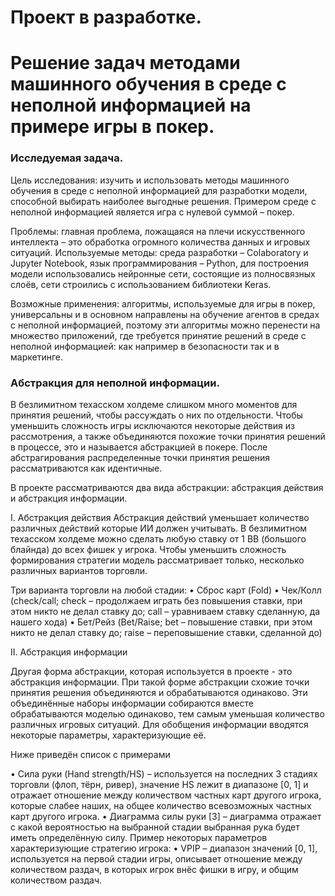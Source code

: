# Проект в разработке.

# Решение задач методами машинного обучения в среде с неполной информацией на примере игры в покер.

### Исследуемая задача.
Цель исследования: изучить и использовать методы машинного обучения в среде с неполной информацией для разработки модели, способной выбирать наиболее выгодные решения. Примером среде с неполной информацией является игра с нулевой суммой – покер.

Проблемы: главная проблема, ложащаяся на плечи искусственного интеллекта – это обработка огромного количества данных и игровых ситуаций.
Используемые методы: среда разработки – Colaboratory и Jupyter Notebook, язык программирования – Python, для построения модели использовались нейронные сети, состоящие из полносвязных слоёв, сети строились с использованием библиотеки Keras.

Возможные применения: алгоритмы, используемые для игры в покер, универсальны и в основном направлены на обучение агентов в средах с неполной информацией, поэтому эти алгоритмы можно перенести на множество приложений, где требуется принятие решений в среде с неполной информацией: как например в безопасности так и в маркетинге.

### Абстракция для неполной информации.
В безлимитном техасском холдеме слишком много моментов для принятия решений, чтобы рассуждать о них по отдельности. Чтобы уменьшить сложность игры исключаются некоторые действия из рассмотрения, а также объединяются похожие точки принятия решений в процессе, это и называется абстракцией в покере. После абстрагирования распределенные точки принятия решения рассматриваются как идентичные. 

В проекте рассматриваются два вида абстракции: абстракция действия и абстракция информации.

I.	Абстракция действия
Абстракция действий уменьшает количество различных действий которые ИИ должен учитывать. В безлимитном техасском холдеме можно сделать любую ставку от 1 BB (большого блайнда) до всех фишек у игрока. Чтобы уменьшить сложность формирования стратегии модель рассматривает только, несколько различных вариантов торговли. 

Три варианта торговли на любой стадии:
•	Сброс карт (Fold)
•	Чек/Колл (check/call; check – продолжаем играть без повышения ставки, при этом никто не делал ставку до; call – уравниваем ставку сделанную, да нашего хода)
•	Бет/Рейз (Bet/Raise; bet – повышение ставки, при этом никто не делал ставку до; raise – переповышение ставки, сделанной до)

II.	Абстракция информации

Другая форма абстракции, которая используется в проекте - это абстракция информации. При такой форме абстракции схожие точки принятия решения объединяются и обрабатываются одинаково. Эти объединённые наборы информации собираются вместе обрабатываются моделью одинаково, тем самым уменьшая количество различных игровых ситуаций. Для обобщения информации вводятся некоторые параметры, характеризующие её. 

Ниже приведён список с примерами

•	Сила руки (Hand strength/HS) – используется на последних 3 стадиях торговли (флоп, тёрн, ривер), значение HS лежит в диапазоне [0, 1] и отражает отношение между количеством частных карт другого игрока, которые слабее наших, на общее количество всевозможных частных карт другого игрока.
•	Диаграмма силы руки [3] – диаграмма отражает с какой вероятностью на выбранной стадии выбранная рука будет иметь определённую силу.
Пример некоторых параметров характеризующие стратегию игрока:
•	VPIP – диапазон значений [0, 1], используется на первой стадии игры, описывает отношение между количеством раздач, в которых игрок внёс фишки в игру, и общим количеством раздач.

